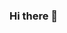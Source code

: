 ### Hi there 👋

<!--
**anibalcastro/anibalcastro** is a ✨ _special_ ✨ repository because its `README.md` (this file) appears on your GitHub profile.

Here are some ideas to get you started:

Actualmente estoy  estudiando,INGENIERIA EN SOFTWARE
QUIERO APRENDER...
INSTAGRAM: anibal_castro

- 🔭 I’m currently working on ...
- 🌱 I’m currently learning ...
- 👯 I’m looking to collaborate on ...
- 🤔 I’m looking for help with ...
- 💬 Ask me about ...
- 📫 How to reach me: ...
- 😄 Pronouns: ...
- ⚡ Fun fact: ...
-->
